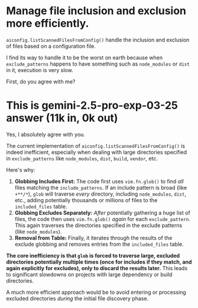 # Manage file inclusion and exclusion more efficiently. 

`aiconfig.listScannedFilesFromConfig()` handle the inclusion and exclusion of files based on a configuration file.

I find its way to handle it to be the worst on earth because when `exclude_patterns` happens to have something such as `node_modules` or `dist` in it,
execution is very slow.

First, do you agree with me?



# This is gemini-2.5-pro-exp-03-25 answer (11k in, 0k out)

Yes, I absolutely agree with you.

The current implementation of `aiconfig.listScannedFilesFromConfig()` is indeed inefficient, especially when dealing with large directories specified in `exclude_patterns` like `node_modules`, `dist`, `build`, `vendor`, etc.

Here's why:

1.  **Globbing Includes First:** The code first uses `vim.fn.glob()` to find *all* files matching the `include_patterns`. If an include pattern is broad (like `+**/*`), `glob` will traverse *every* directory, including `node_modules`, `dist`, etc., adding potentially thousands or millions of files to the `included_files` table.
2.  **Globbing Excludes Separately:** *After* potentially gathering a huge list of files, the code then uses `vim.fn.glob()` *again* for each `exclude_pattern`. This again traverses the directories specified in the exclude patterns (like `node_modules`).
3.  **Removal from Table:** Finally, it iterates through the results of the exclude globbing and removes entries from the `included_files` table.

**The core inefficiency is that `glob` is forced to traverse large, excluded directories potentially multiple times (once for includes if they match, and again explicitly for excludes), only to discard the results later.** This leads to significant slowdowns on projects with large dependency or build directories.

A much more efficient approach would be to avoid entering or processing excluded directories *during* the initial file discovery phase.
